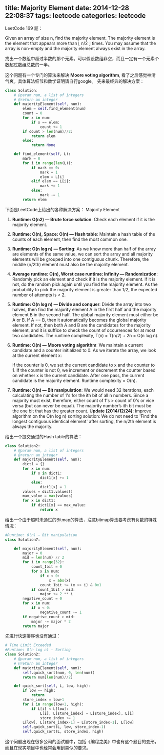 ﻿title: Majority Element
date: 2014-12-28 22:08:37
tags: leetcode
categories: leetcode
---
LeetCode 169 题：

Given an array of size n, find the majority element. The majority element is the element that appears more than ⌊ n/2 ⌋ times. You may assume that the array is non-empty and the majority element always exist in the array.

找出一个数组中超过半数的那个元素。可以假设数组非空，而且一定有一个元素个数超过数组总数的一半。

这个问题有一个专门的算法来解决 **Moore voting algorithm**, 看了之后感觉神清气爽。具体算法细节和数学证明请自行google。
先来最经典的解决方案：
``` python
class Solution:
    # @param num, a list of integers
    # @return an integer
    def majorityElement(self, num):
        elem = self.find_element(num)
        count = 0
        for x in num:
            if x == elem:
                count += 1
        if count > len(num)//2:
            return elem
        else:
            return None

    def find_element(self, L):
        mark = 0
        for i in range(len(L)):
            if mark == 0:
                mark = 1
                elem = L[i]
            elif elem == L[i]:
                mark += 1
            else:
                mark -= 1
        return elem
```
<!-- more -->
下面是LeetCode上给出的各种解决方案：
Majority Element
1. **Runtime: O(n2) — Brute force solution**: Check each element if it is the majority element.
2. **Runtime: O(n), Space: O(n) — Hash table**: Maintain a hash table of the counts of each element, then find the most common one.
3. **Runtime: O(n log n) — Sorting**: As we know more than half of the array are elements of the same value, we can sort the array and all majority elements will be grouped into one contiguous chunk. Therefore, the middle (n/2th) element must also be the majority element.
4. **Average runtime: O(n), Worst case runtime: Infinity — Randomization**: Randomly pick an element and check if it is the majority element. If it is not, do the random pick again until you find the majority element. As the probability to pick the majority element is greater than 1/2, the expected number of attempts is < 2.
5. **Runtime: O(n log n) — Divide and conquer**: Divide the array into two halves, then find the majority element A in the first half and the majority element B in the second half. The global majority element must either be A or B. If A == B, then it automatically becomes the global majority element. If not, then both A and B are the candidates for the majority element, and it is suffice to check the count of occurrences for at most two candidates. The runtime complexity, T(n) = T(n/2) + 2n = O(n log n).
6. **Runtime: O(n) — Moore voting algorithm**: We maintain a current candidate and a counter initialized to 0. As we iterate the array, we look at the current element x:

    If the counter is 0, we set the current candidate to x and the counter to 1.
    If the counter is not 0, we increment or decrement the counter based on whether x is the current candidate.
After one pass, the current candidate is the majority element. Runtime complexity = O(n).
7. **Runtime: O(n) — Bit manipulation**: We would need 32 iterations, each calculating the number of 1's for the ith bit of all n numbers. Since a majority must exist, therefore, either count of 1's > count of 0's or vice versa (but can never be equal). The majority number’s ith bit must be the one bit that has the greater count.
**Update (2014/12/24)**: Improve algorithm on the O(n log n) sorting solution: We do not need to 'Find the longest contiguous identical element' after sorting, the n/2th element is always the majority.

给出一个提交通过的Hash table的算法：
``` python
class Solution2:
    # @param num, a list of integers
    # @return an integer
    def majorityElement(self, num):
        dict1 = {}
        for x in num:
            if x in dict1:
                dict1[x] += 1
            else:
                dict1[x] = 1
        values = dict1.values()
        max_value = max(values)
        for x in dict1:
            if dict1[x] == max_value:
                return x
```
给出一个由于超时未通过的Bitmap的算法，注意bitmap算法要考虑有负数的特殊情况：
``` python
#Runtime: O(n) — Bit manipulation
class Solution7:

    def majorityElement(self, num):
        major = 0
        mid = len(num) // 2
        for i in range(32):
            count_1bit = 0
            for x in num:
                if x < 0:
                    x = abs(x)
                count_1bit += (x >> i) & 0x1
            if count_1bit > mid:
                major += 2 ** i
        negative_count = 0
        for x in num:
            if x < 0:
                negative_count += 1
        if negative_count > mid:
            major -= major * 2
        return major
```
先进行快速排序也没有通过：
``` python
# Time Limit Exceeded
#Runtime: O(n log n) — Sorting
class Solution2:
    # @param num, a list of integers
    # @return an integer
    def majorityElement(self, num):
        self.quick_sort(num, 0, len(num))
        return num[len(num)//2]

    def quick_sort(self, L, low, high):
        if low == high:
            return
        store_index = low+1
        for i in range(low+1, high):
            if L[i] < L[low]:
                L[i], L[store_index] = L[store_index], L[i]
                store_index += 1
        L[low], L[store_index-1] = L[store_index-1], L[low]
        self.quick_sort(L, low, store_index-1)
        self.quick_sort(L, store_index, high)
```
这个问题出现在很多公司的面试题中，包括《编程之美》中也有这个题目的变形， 而且在现实项目中也经常会用到类似的要求。